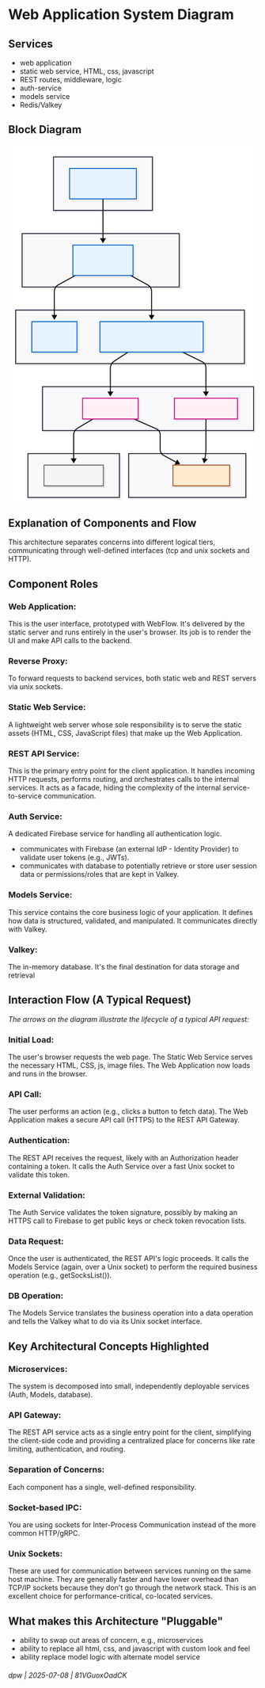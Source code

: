 # Web Application System Diagram

## Services

* web application
* static web service, HTML, css, javascript
* REST routes, middleware, logic
* auth-service
* models service
* Redis/Valkey

## Block Diagram

![](./web-app-system-diagram.svg)

## Explanation of Components and Flow

This architecture separates concerns into different logical tiers, communicating through well-defined interfaces (tcp and unix sockets and HTTP).

## **Component Roles**

### Web Application: 

This is the user interface, prototyped with WebFlow. It's delivered by the static server and runs entirely in the user's browser. Its job is to render the UI and make API calls to the backend.

### Reverse Proxy: 

To forward requests to backend services, both static web and REST servers via unix sockets.

### Static Web Service: 

A lightweight web server whose sole responsibility is to serve the static assets (HTML, CSS, JavaScript files) that make up the Web Application.

### REST API Service: 

This is the primary entry point for the client application. It handles incoming HTTP requests, performs routing, and orchestrates calls to the internal services. It acts as a facade, hiding the complexity of the internal service-to-service communication.

### Auth Service: 

A dedicated Firebase service for handling all authentication logic.

* communicates with Firebase (an external IdP - Identity Provider) to validate user tokens (e.g., JWTs).
* communicates with database to potentially retrieve or store user session data or permissions/roles that are kept in Valkey.

### Models Service: 

This service contains the core business logic of your application. It defines how data is structured, validated, and manipulated. It communicates directly with Valkey.

### Valkey: 

The in-memory database. It's the final destination for data storage and retrieval

## **Interaction Flow (A Typical Request)**

_The arrows on the diagram illustrate the lifecycle of a typical API request:_

### Initial Load: 

The user's browser requests the web page. The Static Web Service serves the necessary HTML, CSS, js, image files. The Web Application now loads and runs in the browser.

### API Call: 

The user performs an action (e.g., clicks a button to fetch data). The Web Application makes a secure API call (HTTPS) to the REST API Gateway.

### Authentication: 

The REST API receives the request, likely with an Authorization header containing a token. It calls the Auth Service over a fast Unix socket to validate this token.

### External Validation: 

The Auth Service validates the token signature, possibly by making an HTTPS call to Firebase to get public keys or check token revocation lists.

### Data Request: 

Once the user is authenticated, the REST API's logic proceeds. It calls the Models Service (again, over a Unix socket) to perform the required business operation (e.g., getSocksList()).

### DB Operation: 

The Models Service translates the business operation into a data operation and tells the Valkey what to do via its Unix socket interface.

## Key Architectural Concepts Highlighted

### Microservices: 

The system is decomposed into small, independently deployable services (Auth, Models, database).

### API Gateway: 

The REST API service acts as a single entry point for the client, simplifying the client-side code and providing a centralized place for concerns like rate limiting, authentication, and routing.

### Separation of Concerns: 

Each component has a single, well-defined responsibility.

### Socket-based IPC: 

You are using sockets for Inter-Process Communication instead of the more common HTTP/gRPC.

### Unix Sockets: 

These are used for communication between services running on the same host machine. They are generally faster and have lower overhead than TCP/IP sockets because they don't go through the network stack. This is an excellent choice for performance-critical, co-located services.

## What makes this Architecture "Pluggable"

* ability to swap out areas of concern, e.g., microservices
* ability to replace all html, css, and javascript with custom look and feel
* ability replace model logic with alternate model service

###### dpw | 2025-07-08 | 81VGuoxOadCK

